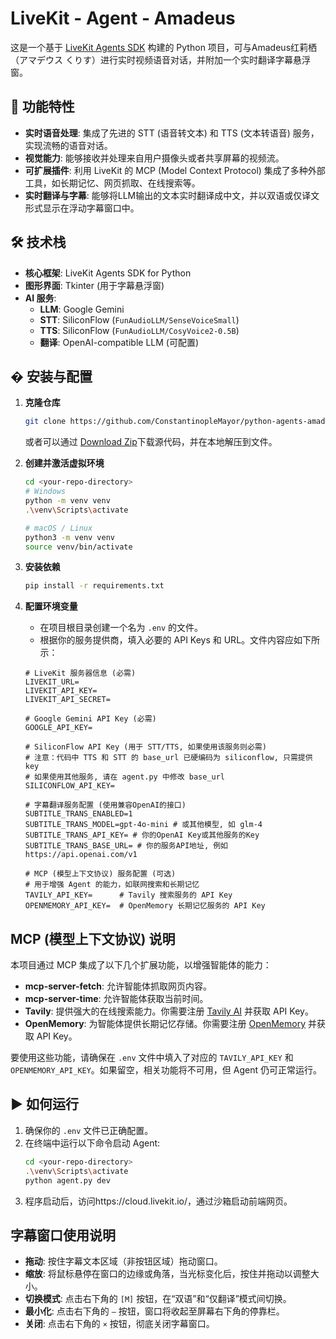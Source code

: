 
# LiveKit - Agent - Amadeus  

这是一个基于 [LiveKit Agents SDK](https://github.com/livekit/agents) 构建的 Python 项目，可与Amadeus红莉栖（アマデウス くりす）进行实时视频语音对话，并附加一个实时翻译字幕悬浮窗。

## 🌟 功能特性

- **实时语音处理**: 集成了先进的 STT (语音转文本) 和 TTS (文本转语音) 服务，实现流畅的语音对话。
- **视觉能力**: 能够接收并处理来自用户摄像头或者共享屏幕的视频流。
- **可扩展插件**: 利用 LiveKit 的 MCP (Model Context Protocol) 集成了多种外部工具，如长期记忆、网页抓取、在线搜索等。
- **实时翻译与字幕**: 能够将LLM输出的文本实时翻译成中文，并以双语或仅译文形式显示在浮动字幕窗口中。

## 🛠️ 技术栈

- **核心框架**: LiveKit Agents SDK for Python
- **图形界面**: Tkinter (用于字幕悬浮窗)
- **AI 服务**:
    - **LLM**: Google Gemini
    - **STT**: SiliconFlow (`FunAudioLLM/SenseVoiceSmall`)
    - **TTS**: SiliconFlow (`FunAudioLLM/CosyVoice2-0.5B`)
    - **翻译**: OpenAI-compatible LLM (可配置)

## � 安装与配置

1.  **克隆仓库**
    
    ```bash
    git clone https://github.com/ConstantinopleMayor/python-agents-amadeus.git
    ```

    或者可以通过 [Download Zip](https://codeload.github.com/ConstantinopleMayor/python-agents-amadeus/zip/refs/heads/main)下载源代码，并在本地解压到文件。
    
2.  **创建并激活虚拟环境**
    
    ```bash
    cd <your-repo-directory>
    # Windows
    python -m venv venv
    .\venv\Scripts\activate
    
    # macOS / Linux
    python3 -m venv venv
    source venv/bin/activate
    ```
    
3.  **安装依赖**
    
    ```bash
    pip install -r requirements.txt
    ```
    
4.  **配置环境变量**
    -   在项目根目录创建一个名为 `.env` 的文件。
    -   根据你的服务提供商，填入必要的 API Keys 和 URL。文件内容应如下所示：

    ```env
    # LiveKit 服务器信息 (必需)
    LIVEKIT_URL=
    LIVEKIT_API_KEY=
    LIVEKIT_API_SECRET=
    
    # Google Gemini API Key (必需)
    GOOGLE_API_KEY=
    
    # SiliconFlow API Key (用于 STT/TTS, 如果使用该服务则必需)
    # 注意：代码中 TTS 和 STT 的 base_url 已硬编码为 siliconflow, 只需提供 key
    # 如果使用其他服务, 请在 agent.py 中修改 base_url
    SILICONFLOW_API_KEY= 
    
    # 字幕翻译服务配置 (使用兼容OpenAI的接口)
    SUBTITLE_TRANS_ENABLED=1
    SUBTITLE_TRANS_MODEL=gpt-4o-mini # 或其他模型, 如 glm-4
    SUBTITLE_TRANS_API_KEY= # 你的OpenAI Key或其他服务的Key
    SUBTITLE_TRANS_BASE_URL= # 你的服务API地址, 例如 https://api.openai.com/v1
    
    # MCP (模型上下文协议) 服务配置 (可选)
    # 用于增强 Agent 的能力，如联网搜索和长期记忆
    TAVILY_API_KEY=      # Tavily 搜索服务的 API Key
    OPENMEMORY_API_KEY=  # OpenMemory 长期记忆服务的 API Key
    ```

## MCP (模型上下文协议) 说明

本项目通过 MCP 集成了以下几个扩展功能，以增强智能体的能力：

-   **mcp-server-fetch**: 允许智能体抓取网页内容。
-   **mcp-server-time**: 允许智能体获取当前时间。
-   **Tavily**: 提供强大的在线搜索能力。你需要注册 [Tavily AI](https://tavily.com/) 并获取 API Key。
-   **OpenMemory**: 为智能体提供长期记忆存储。你需要注册 [OpenMemory](https://mem0.ai/openmemory-mcp) 并获取 API Key。

要使用这些功能，请确保在 `.env` 文件中填入了对应的 `TAVILY_API_KEY` 和 `OPENMEMORY_API_KEY`。如果留空，相关功能将不可用，但 Agent 仍可正常运行。

## ▶️ 如何运行

1.  确保你的 `.env` 文件已正确配置。
2.  在终端中运行以下命令启动 Agent:
    ```bash
    cd <your-repo-directory>
    .\venv\Scripts\activate
    python agent.py dev
    ```
3.  程序启动后，访问https://cloud.livekit.io/，通过沙箱启动前端网页。

## <caption> 字幕窗口使用说明

- **拖动**: 按住字幕文本区域（非按钮区域）拖动窗口。
- **缩放**: 将鼠标悬停在窗口的边缘或角落，当光标变化后，按住并拖动以调整大小。
- **切换模式**: 点击右下角的 `[M]` 按钮，在“双语”和“仅翻译”模式间切换。
- **最小化**: 点击右下角的 `—` 按钮，窗口将收起至屏幕右下角的停靠栏。
- **关闭**: 点击右下角的 `×` 按钮，彻底关闭字幕窗口。

